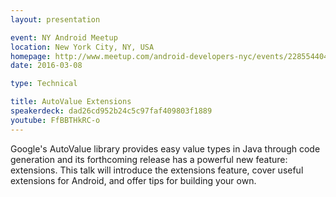 ```yaml
---
layout: presentation

event: NY Android Meetup
location: New York City, NY, USA
homepage: http://www.meetup.com/android-developers-nyc/events/228554404/
date: 2016-03-08

type: Technical

title: AutoValue Extensions
speakerdeck: dad26cd952b24c5c97faf409803f1889
youtube: FfBBTHkRC-o
---
```


Google's AutoValue library provides easy value types in Java through code generation and its forthcoming release has a powerful new feature: extensions. This talk will introduce the extensions feature, cover useful extensions for Android, and offer tips for building your own.

